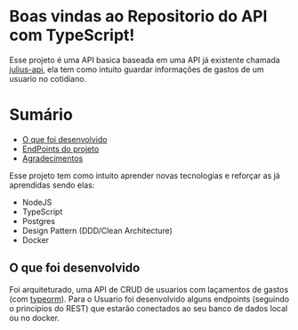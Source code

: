 # Boas vindas ao Repositorio do API com TypeScript!

Esse projeto é uma API basica baseada em uma API já existente chamada <a href="https://github.com/sidneyroberto/julius-api">julius-api</a>, ela tem como intuito guardar informações de gastos de um usuario no cotidiano.

# Sumário

- [O que foi desenvolvido](#o-que-foi-desenvolvido)
- [EndPoints do projeto](#endpoints-do-projeto)
- [Agradecimentos](#agradecimentos)


Esse projeto tem como intuito aprender novas tecnologias e reforçar as já aprendidas sendo elas:

- NodeJS
- TypeScript
- Postgres
- Design Pattern (DDD/Clean Architecture)
- Docker


## O que foi desenvolvido

Foi arquiteturado, uma API de CRUD de usuarios com laçamentos de gastos (com <a href="https://typeorm.io/#/">typeorm</a>). Para o Usuario foi desenvolvido alguns endpoints (seguindo o princípios do REST) que estarão conectados ao seu banco de dados local ou no docker.
